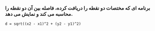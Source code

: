 ### برنامه ای که مختصات دو نقطه را دریافت کرده، فاصله بین آن دو نقطه را محاسبه می کند و نمایش می دهد.

```
d = sqrt((x2 - x1)^2 + (y2 - y1)^2)
```

